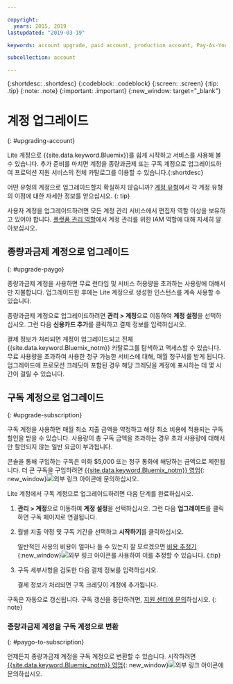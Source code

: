 ```yaml
---

copyright:
  years: 2015, 2019
lastupdated: "2019-03-19"

keywords: account upgrade, paid account, production account, Pay-As-You-Go, Subscription

subcollection: account

---
```


{:shortdesc: .shortdesc}
{:codeblock: .codeblock}
{:screen: .screen}
{:tip: .tip}
{:note: .note}
{:important: .important}
{:new_window: target="_blank"}

# 계정 업그레이드
{: #upgrading-account}

Lite 계정으로 {{site.data.keyword.Bluemix}}를 쉽게 시작하고 서비스를 사용해 볼 수 있습니다. 추가 준비를 마치면 계정을 종량과금제 또는 구독 계정으로 업그레이드하여 프로덕션 지원 서비스의 전체 카탈로그를 이용할 수 있습니다.{:shortdesc}

어떤 유형의 계정으로 업그레이드할지 확실하지 않습니까? [계정 유형](/docs/account?topic=account-accounts)에서 각 계정 유형의 이점에 대한 자세한 정보를 얻으십시오.
{: tip}

사용자 계정을 업그레이드하려면 모든 계정 관리 서비스에서 편집자 역할 이상을 보유하고 있어야 합니다. [플랫폼 관리 역할](/docs/iam?topic=iam-userroles#platformroles)에서 계정 관리를 위한 IAM 역할에 대해 자세히 알아보십시오. 

## 종량과금제 계정으로 업그레이드
{: #upgrade-paygo}

종량과금제 계정을 사용하면 무료 런타임 및 서비스 허용량을 초과하는 사용량에 대해서만 지불합니다. 업그레이드한 후에는 Lite 계정으로 생성한 인스턴스를 계속 사용할 수 있습니다. 

종량과금제 계정으로 업그레이드하려면 **관리 > 계정**으로 이동하여 **계정 설정**을 선택하십시오. 그런 다음 **신용카드 추가**를 클릭하고 결제 정보를 입력하십시오. 

결제 정보가 처리되면 계정이 업그레이드되고 전체 {{site.data.keyword.Bluemix_notm}} 카탈로그를 탐색하고 액세스할 수 있습니다. 무료 사용량을 초과하여 사용한 청구 가능한 서비스에 대해, 매월 청구서를 받게 됩니다. 업그레이드에 프로모션 크레딧이 포함된 경우 해당 크레딧을 계정에 표시하는 데 몇 시간이 걸릴 수 있습니다. 

## 구독 계정으로 업그레이드
{: #upgrade-subscription}

구독 계정을 사용하면 매월 최소 지출 금액을 약정하고 해당 최소 비용에 적용되는 구독 할인을 받을 수 있습니다. 사용량이 총 구독 금액을 초과하는 경우 초과 사용량에 대해서만 할인되지 않는 일반 요금이 부과됩니다. 

콘솔을 통해 구입하는 구독은 미화 $5,000 또는 청구 통화에 해당하는 금액으로 제한됩니다. 더 큰 구독을 구입하려면 [{{site.data.keyword.Bluemix_notm}} 영업](https://www.ibm.com/cloud-computing/bluemix/contact-us){: new_window}![외부 링크 아이콘](../icons/launch-glyph.svg)에 문의하십시오.

Lite 계정에서 구독 계정으로 업그레이드하려면 다음 단계를 완료하십시오. 
1. **관리 > 계정**으로 이동하여 **계정 설정**을 선택하십시오. 그런 다음 **업그레이드**를 클릭하면 구독 페이지로 연결됩니다. 
1. 월별 지출 약정 및 구독 기간을 선택하고 **시작하기**를 클릭하십시오.

   일반적인 사용의 비용이 얼마나 들 수 있는지 잘 모르겠으면 [비용 추정기](/estimator/review){:new_window}![외부 링크 아이콘](../icons/launch-glyph.svg "외부 링크 아이콘")를 사용하여 이를 추정할 수 있습니다. {:tip}
1. 구독 세부사항을 검토한 다음 결제 정보를 입력하십시오. 

   결제 정보가 처리되면 구독 크레딧이 계정에 추가됩니다. 

구독은 자동으로 갱신됩니다. 구독 갱신을 중단하려면, [지원 센터에 문의](/unifiedsupport/supportcenter)하십시오.
{: note}

### 종량과금제 계정을 구독 계정으로 변환
{: #paygo-to-subscription}

언제든지 종량과금제 계정을 구독 계정으로 변환할 수 있습니다. 시작하려면 [{{site.data.keyword.Bluemix_notm}} 영업](https://www.ibm.com/cloud-computing/bluemix/contact-us){: new_window}![외부 링크 아이콘](../icons/launch-glyph.svg)에 문의하십시오. 
